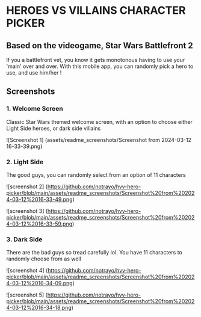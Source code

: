 # HEROES VS VILLAINS CHARACTER PICKER

## Based on the videogame, Star Wars Battlefront 2

If you a battlefront vet, you know it gets monotonous having to use your 'main' over and over. With this mobile app, you can randomly pick a hero to use, and use him/her !

## Screenshots

### 1. Welcome Screen

Classic Star Wars themed welcome screen, with an option to choose either Light Side heroes, or dark side villains

![Screenshot 1] (assets/readme_screenshots/Screenshot from 2024-03-12 16-33-39.png)

### 2. Light Side

The good guys, you can randomly select from an option of 11 characters

![screenshot 2] (https://github.com/notrayo/hvv-hero-picker/blob/main/assets/readme_screenshots/Screenshot%20from%202024-03-12%2016-33-49.png)

![screenshot 3] (https://github.com/notrayo/hvv-hero-picker/blob/main/assets/readme_screenshots/Screenshot%20from%202024-03-12%2016-33-59.png)

### 3. Dark Side

There are the bad guys so tread carefully lol. You have 11 characters to randomly choose from as well

![screenshot 4] (https://github.com/notrayo/hvv-hero-picker/blob/main/assets/readme_screenshots/Screenshot%20from%202024-03-12%2016-34-09.png)

![screenshot 5] (https://github.com/notrayo/hvv-hero-picker/blob/main/assets/readme_screenshots/Screenshot%20from%202024-03-12%2016-34-18.png)



